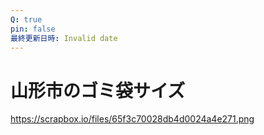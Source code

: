 ```yaml
---
Q: true
pin: false
最終更新日時: Invalid date
---
```

# 山形市のゴミ袋サイズ

https://scrapbox.io/files/65f3c70028db4d0024a4e271.png